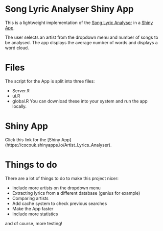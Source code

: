 <h1> Song Lyric Analyser Shiny App</h1>

This is a lightweight implementation of the [Song Lyric Analyser](https://github.com/CocoUK/SongAnalyser_API/blob/master/README.md) in a [Shiny App](https://cocouk.shinyapps.io/Artist_Lyrics_Analyser/).   

The user selects an artist from the dropdown menu and number of songs to be analysed. The app displays the average number of words and displays a word cloud.
  
<h1> Files </h1>

The script for the App is split into three files:

* Server.R  
* ui.R
* global.R
You can download these into your system and run the app locally.

<h1> Shiny App </h1>
Click this link for the  [Shiny App](https://cocouk.shinyapps.io/Artist_Lyrics_Analyser).

<h1> Things to do </h1>
There are a lot of things to do to make this project nicer:

* Include more artists on the dropdown menu
* Extracting lyrics from a different database (genius for example)
* Comparing artists
* Add cache system to check previous searches
* Make the App faster
* Include more statistics

and of course, more testing!



